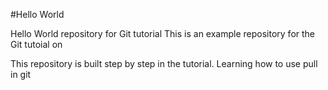 #Hello World

Hello World repository for Git tutorial
This is an example repository for the Git tutoial on

This repository is built step by step in the tutorial.
Learning how to use pull in git
